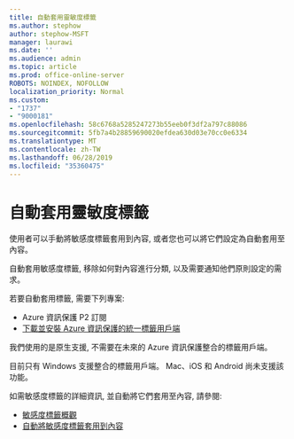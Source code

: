 ```yaml
---
title: 自動套用靈敏度標籤
ms.author: stephow
author: stephow-MSFT
manager: laurawi
ms.date: ''
ms.audience: admin
ms.topic: article
ms.prod: office-online-server
ROBOTS: NOINDEX, NOFOLLOW
localization_priority: Normal
ms.custom:
- "1737"
- "9000181"
ms.openlocfilehash: 58c6768a5285247273b55eeb0f3df2a797c88086
ms.sourcegitcommit: 5fb7a4b28859690020efdea630d03e70cc0e6334
ms.translationtype: MT
ms.contentlocale: zh-TW
ms.lasthandoff: 06/28/2019
ms.locfileid: "35360475"
---
```

# <a name="auto-apply-sensitivity-labels"></a>自動套用靈敏度標籤

使用者可以手動將敏感度標籤套用到內容, 或者您也可以將它們設定為自動套用至內容。

自動套用敏感度標籤, 移除如何對內容進行分類, 以及需要通知他們原則設定的需求。

若要自動套用標籤, 需要下列專案:

- Azure 資訊保護 P2 訂閱
- [下載並安裝 Azure 資訊保護的統一標籤用戶端](https://docs.microsoft.com/azure/information-protection/rms-client/install-unifiedlabelingclient-app)

我們使用的是原生支援, 不需要在未來的 Azure 資訊保護整合的標籤用戶端。

目前只有 Windows 支援整合的標籤用戶端。  Mac、iOS 和 Android 尚未支援該功能。

如需敏感度標籤的詳細資訊, 並自動將它們套用至內容, 請參閱:

- [敏感度標籤概觀](https://docs.microsoft.com/office365/securitycompliance/sensitivity-labels)
- [自動將敏感度標籤套用到內容](https://docs.microsoft.com/office365/securitycompliance/apply_sensitivity_label_automatically)